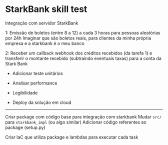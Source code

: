 # StarkBank skill test
Integração com servidor StarkBank

1: Emissão de boletos (entre 8 a 12) a cada 3 horas para pessoas aleatórias por 24h
    Imaginar que são boletos reais, para clientes da minha própria empresa e a starkbank é o meu banco


2: Receber um callback webhook dos créditos recebidos (da tarefa 1) e transferir o montante recebido (subtraindo eventuais taxas) para a conta da Stark Bank


- Adicionar teste unitários
- Analisar performance
- Legibilidade

- Deploy da solução em cloud


---

Criar package com código base para integração com starkbank
    Mudar `src/` para `starkbank_impl` (ou algo similar)
    Adicionar código referentes ao package (setup.py)

Criar IaC que utiliza package e lambdas para executar cada task
